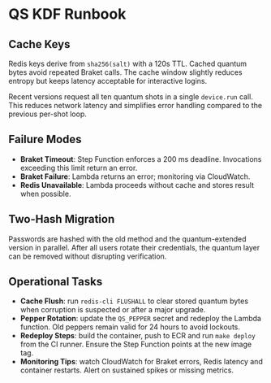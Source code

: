 # QS KDF Runbook

## Cache Keys

Redis keys derive from `sha256(salt)` with a 120s TTL. Cached quantum bytes
avoid repeated Braket calls. The cache window slightly reduces entropy but keeps
latency acceptable for interactive logins.

Recent versions request all ten quantum shots in a single `device.run` call.
This reduces network latency and simplifies error handling compared to the
previous per-shot loop.

## Failure Modes

* **Braket Timeout**: Step Function enforces a 200 ms deadline. Invocations
  exceeding this limit return an error.
* **Braket Failure**: Lambda returns an error; monitoring via CloudWatch.
* **Redis Unavailable**: Lambda proceeds without cache and stores result when
possible.

## Two-Hash Migration

Passwords are hashed with the old method and the quantum-extended version in
parallel. After all users rotate their credentials, the quantum layer can be
removed without disrupting verification.

## Operational Tasks

* **Cache Flush**: run `redis-cli FLUSHALL` to clear stored quantum bytes when
  corruption is suspected or after a major upgrade.
* **Pepper Rotation**: update the `QS_PEPPER` secret and redeploy the Lambda
  function. Old peppers remain valid for 24 hours to avoid lockouts.
* **Redeploy Steps**: build the container, push to ECR and run `make deploy`
  from the CI runner. Ensure the Step Function points at the new image tag.
* **Monitoring Tips**: watch CloudWatch for Braket errors, Redis latency and
  container restarts. Alert on sustained spikes or missing metrics.
